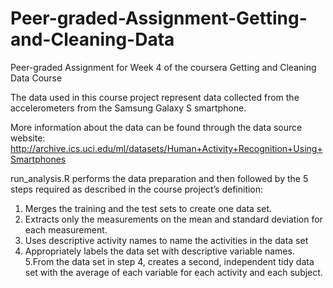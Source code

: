 # Peer-graded-Assignment-Getting-and-Cleaning-Data
Peer-graded Assignment for Week 4 of the coursera Getting and Cleaning Data Course

The data used in this course project represent data collected from the accelerometers from the Samsung Galaxy S smartphone.

More information about the data can be found through the data source website: http://archive.ics.uci.edu/ml/datasets/Human+Activity+Recognition+Using+Smartphones

run_analysis.R performs the data preparation and then followed by the 5 steps required as described in the course project’s definition:
1. Merges the training and the test sets to create one data set.
2. Extracts only the measurements on the mean and standard deviation for each measurement.
3. Uses descriptive activity names to name the activities in the data set
4. Appropriately labels the data set with descriptive variable names.
5.From the data set in step 4, creates a second, independent tidy data set with the average of each variable for each activity and each subject.

